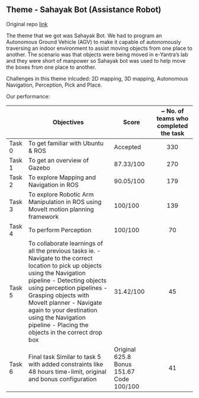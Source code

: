 ## Theme - Sahayak Bot (Assistance Robot)
Original repo [link](https://github.com/vishalgpt579/sahayak_bot)

The theme that we got was Sahayak Bot. We had to program an Autonomous Ground Vehicle (AGV) to make it capable of autonomously traversing an indoor environment to assist moving objects from one place to another. The scenario was that objects were being moved in e-Yantra’s lab and they were short of manpower so Sahayak bot was used to help move the boxes from one place to another.

Challenges in this theme inlcuded: 2D mapping, 3D mapping, Autonomous Navigation, Perception, Pick and Place.

Our performance:

|        	| Objectives                                                                                                                                                                                                                                                                                                                                             	| Score                                    	| ~ No. of teams who completed the task 	|
|--------	|--------------------------------------------------------------------------------------------------------------------------------------------------------------------------------------------------------------------------------------------------------------------------------------------------------------------------------------------------------	|------------------------------------------	|:-------------------------------------:	|
| Task 0 	| To get familiar with Ubuntu & ROS                                                                                                                                                                                                                                                                                                                      	| Accepted                                 	| 330                                   	|
| Task 1 	| To get an overview of Gazebo                                                                                                                                                                                                                                                                                                                           	| 87.33/100                                	| 270                                   	|
| Task 2 	| To explore Mapping and Navigation in ROS                                                                                                                                                                                                                                                                                                               	| 90.05/100                                	| 179                                   	|
| Task 3 	| To explore Robotic Arm Manipulation in ROS using MoveIt motion planning framework                                                                                                                                                                                                                                                                      	| 100/100                                  	| 139                                   	|
| Task 4 	| To perform Perception                                                                                                                                                                                                                                                                                                                                  	| 100/100                                  	| 70                                    	|
| Task 5 	| To collaborate learnings of all the previous tasks ie. - Navigate to the correct location to pick up objects    using the Navigation pipeline - Detecting objects using perception pipelines - Grasping objects with MoveIt planner - Navigate again to your destination using the   Navigation pipeline - Placing the objects in the correct drop box 	| 31.42/100                                	| 45                                    	|
| Task 6 	| Final task Similar to task 5 with added constraints like 48 hours time-limit, original and bonus configuration                                                                                                                                                                                                                                         	| Original 625.8 Bonus 151.67 Code 100/100 	| 41                                    	|